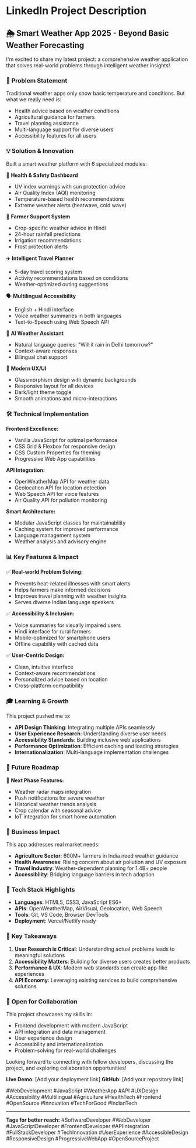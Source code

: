 # LinkedIn Project Description

## 🌦️ Smart Weather App 2025 - Beyond Basic Weather Forecasting

I'm excited to share my latest project: a comprehensive weather application that solves real-world problems through intelligent weather insights!

### 🎯 **Problem Statement**
Traditional weather apps only show basic temperature and conditions. But what we really need is:
- Health advice based on weather conditions
- Agricultural guidance for farmers
- Travel planning assistance
- Multi-language support for diverse users
- Accessibility features for all users

### 💡 **Solution & Innovation**
Built a smart weather platform with 6 specialized modules:

🏥 **Health & Safety Dashboard**
- UV index warnings with sun protection advice
- Air Quality Index (AQI) monitoring
- Temperature-based health recommendations
- Extreme weather alerts (heatwave, cold wave)

🌾 **Farmer Support System**
- Crop-specific weather advice in Hindi
- 24-hour rainfall predictions
- Irrigation recommendations
- Frost protection alerts

✈️ **Intelligent Travel Planner**
- 5-day travel scoring system
- Activity recommendations based on conditions
- Weather-optimized outing suggestions

🗣️ **Multilingual Accessibility**
- English + Hindi interface
- Voice weather summaries in both languages
- Text-to-Speech using Web Speech API

🤖 **AI Weather Assistant**
- Natural language queries: "Will it rain in Delhi tomorrow?"
- Context-aware responses
- Bilingual chat support

🎨 **Modern UX/UI**
- Glassmorphism design with dynamic backgrounds
- Responsive layout for all devices
- Dark/light theme toggle
- Smooth animations and micro-interactions

### 🛠️ **Technical Implementation**

**Frontend Excellence:**
- Vanilla JavaScript for optimal performance
- CSS Grid & Flexbox for responsive design
- CSS Custom Properties for theming
- Progressive Web App capabilities

**API Integration:**
- OpenWeatherMap API for weather data
- Geolocation API for location detection
- Web Speech API for voice features
- Air Quality API for pollution monitoring

**Smart Architecture:**
- Modular JavaScript classes for maintainability
- Caching system for improved performance
- Language management system
- Weather analysis and advisory engine

### 📊 **Key Features & Impact**

✅ **Real-world Problem Solving:**
- Prevents heat-related illnesses with smart alerts
- Helps farmers make informed decisions
- Improves travel planning with weather insights
- Serves diverse Indian language speakers

✅ **Accessibility & Inclusion:**
- Voice summaries for visually impaired users
- Hindi interface for rural farmers
- Mobile-optimized for smartphone users
- Offline capability with cached data

✅ **User-Centric Design:**
- Clean, intuitive interface
- Context-aware recommendations
- Personalized advice based on location
- Cross-platform compatibility

### 🎓 **Learning & Growth**

This project pushed me to:
- **API Design Thinking**: Integrating multiple APIs seamlessly
- **User Experience Research**: Understanding diverse user needs
- **Accessibility Standards**: Building inclusive web applications
- **Performance Optimization**: Efficient caching and loading strategies
- **Internationalization**: Multi-language implementation challenges

### 🚀 **Future Roadmap**

🔮 **Next Phase Features:**
- Weather radar maps integration
- Push notifications for severe weather
- Historical weather trends analysis
- Crop calendar with seasonal advice
- IoT integration for smart home automation

### 💼 **Business Impact**

This app addresses real market needs:
- **Agriculture Sector**: 600M+ farmers in India need weather guidance
- **Health Awareness**: Rising concern about air pollution and UV exposure
- **Travel Industry**: Weather-dependent planning for 1.4B+ people
- **Accessibility**: Bridging language barriers in tech adoption

### 🔗 **Tech Stack Highlights**
- **Languages**: HTML5, CSS3, JavaScript ES6+
- **APIs**: OpenWeatherMap, AirVisual, Geolocation, Web Speech
- **Tools**: Git, VS Code, Browser DevTools
- **Deployment**: Vercel/Netlify ready

### 🌟 **Key Takeaways**

1. **User Research is Critical**: Understanding actual problems leads to meaningful solutions
2. **Accessibility Matters**: Building for diverse users creates better products
3. **Performance & UX**: Modern web standards can create app-like experiences
4. **API Economy**: Leveraging existing services to build comprehensive solutions

### 🤝 **Open for Collaboration**

This project showcases my skills in:
- Frontend development with modern JavaScript
- API integration and data management
- User experience design
- Accessibility and internationalization
- Problem-solving for real-world challenges

Looking forward to connecting with fellow developers, discussing the project, and exploring collaboration opportunities!

**Live Demo**: [Add your deployment link]
**GitHub**: [Add your repository link]

#WebDevelopment #JavaScript #WeatherApp #API #UXDesign #Accessibility #Multilingual #Agriculture #HealthTech #Frontend #OpenSource #Innovation #TechForGood #IndianTech

---

**Tags for better reach:**
#SoftwareDeveloper #WebDeveloper #JavaScriptDeveloper #FrontendDeveloper #APIIntegration #FullStackDeveloper #TechInnovation #UserExperience #AccessibleDesign #ResponsiveDesign #ProgressiveWebApp #OpenSourceProject
